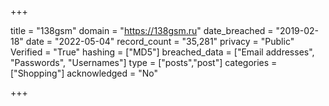 +++

title = "138gsm"
domain = "https://138gsm.ru"
date_breached = "2019-02-18"
date = "2022-05-04"
record_count = "35,281"
privacy = "Public"
Verified = "True"
hashing = ["MD5"]
breached_data = ["Email addresses", "Passwords", "Usernames"]
type = ["posts","post"]
categories = ["Shopping"]
acknowledged = "No"


+++




